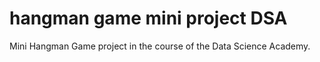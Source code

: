 # hangman game mini project DSA
 Mini Hangman Game project in the course of the Data Science Academy.
